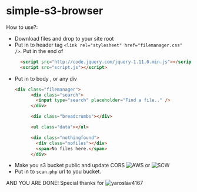 # simple-s3-browser

How to use?:
* Download files and drop to your site root
* Put in to header tag `<link rel="stylesheet" href="filemanager.css" />`.  Put in the end of <body>
  ```html
    <script src="http://code.jquery.com/jquery-1.11.0.min.js"></script>
    <script src="script.js"></script>
  ```
* Put in to body , or any div
  ```html
  <div class="filemanager">
        <div class="search">
          <input type="search" placeholder="Find a file.." />
        </div>

        <div class="breadcrumbs"></div>

        <ul class="data"></ul>

        <div class="nothingfound">
          <div class="nofiles"></div>
          <span>No files here.</span>
        </div>
    ```
* Make you s3 bucket public and update CORS ![AWS](https://aws.amazon.com/premiumsupport/knowledge-center/read-access-objects-s3-bucket/) or ![SCW](https://www.scaleway.com/en/docs/object-storage-cors/)
* Put in to `scan.php` url to you bucket.

AND YOU ARE DONE!
Special thanks for ![yaroslav4167](https://github.com/yaroslav4167)
